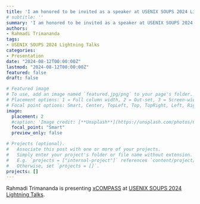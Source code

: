 ```yaml
---
title: 'I am honored to be invited as a speaker at USENIX SOUPS 2024 Lightning Talks.'
# subtitle: ''
summary: 'I am honored to be invited as a speaker at USENIX SOUPS 2024 Lightning Talks.'
authors:
- Rahmadi Trimananda
tags:
- USENIX SOUPS 2024 Lightning Talks
categories:
- Presentation
date: "2024-08-12T00:00:00Z"
lastmod: "2024-08-12T00:00:00Z"
featured: false
draft: false

# Featured image
# To use, add an image named `featured.jpg/png` to your page's folder.
# Placement options: 1 = Full column width, 2 = Out-set, 3 = Screen-width
# Focal point options: Smart, Center, TopLeft, Top, TopRight, Left, Right, BottomLeft, Bottom, BottomRight
image:
  placement: 2
  #caption: 'Image credit: [**Unsplash**](https://unsplash.com/photos/CpkOjOcXdUY)'
  focal_point: "Smart"
  preview_only: false

# Projects (optional).
#   Associate this post with one or more of your projects.
#   Simply enter your project's folder or file name without extension.
#   E.g. `projects = ["internal-project"]` references `content/project/deep-learning/index.md`.
#   Otherwise, set `projects = []`.
projects: []
---
```

Rahmadi Trimananda is presenting [xCOMPASS](https://github.com/Comcast/xCompass/tree/main/xCOMPASS) at [USENIX SOUPS 2024 Lightning Talks](https://www.usenix.org/conference/soups2024).